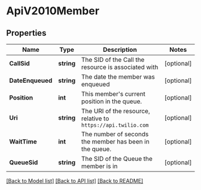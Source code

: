 # ApiV2010Member

## Properties

Name | Type | Description | Notes
------------ | ------------- | ------------- | -------------
**CallSid** | **string** | The SID of the Call the resource is associated with |[optional] 
**DateEnqueued** | **string** | The date the member was enqueued |[optional] 
**Position** | **int** | This member's current position in the queue. |[optional] 
**Uri** | **string** | The URI of the resource, relative to `https://api.twilio.com` |[optional] 
**WaitTime** | **int** | The number of seconds the member has been in the queue. |[optional] 
**QueueSid** | **string** | The SID of the Queue the member is in |[optional] 

[[Back to Model list]](../README.md#documentation-for-models) [[Back to API list]](../README.md#documentation-for-api-endpoints) [[Back to README]](../README.md)


